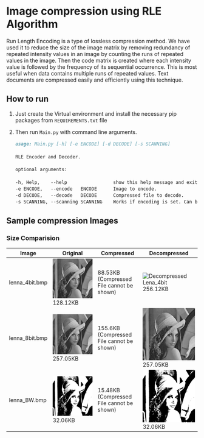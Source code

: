 # Image compression using RLE Algorithm

Run Length Encoding is a type of lossless compression method. We have used it to reduce the size of the image matrix by removing redundancy of repeated intensity values in an image by counting the runs of repeated values in the image. Then the code matrix is created where each intensity value is followed by the frequency of its sequential occurrence. This is most useful when data contains multiple runs of repeated values. Text documents are compressed easily and efficiently using this technique.

## How to run

1) Just create the Virtual environment and install the necessary pip packages from `REQUIREMENTS.txt` file

2) Then run `Main.py` with command line arguments.

    ```md
    usage: Main.py [-h] [-e ENCODE] [-d DECODE] [-s SCANNING]

    RLE Encoder and Decoder.

    optional arguments:

    -h, Help,    --help                 show this help message and exit
    -e ENCODE,   --encode   ENCODE      Image to encode.
    -d DECODE,   --decode   DECODE      Compressed file to decode.
    -s SCANNING, --scanning SCANNING    Works if encoding is set. Can be R, RR, ZZ, C, CR.
    ```

## Sample compression Images

### Size Comparision

|Image         |Original|Compressed|Decompressed|
---------------|--------|----------|------------|
|lenna_4bit.bmp|![Original Lena_4bit](./images/lenna_4bit.bmp)128.12KB|88.53KB (Compressed File cannot be shown)   |![Decompressed Lena_4bit](./images/lenna_4bit-decomp.bmp)256.12KB    |
|lenna_8bit.bmp|![Original Lena_8bit](./images/lenna_8bit.bmp)257.05KB|155.6KB (Compressed File cannot be shown)   |![Decompressed Lena_8bit](./images/lenna_8bit-decomp.bmp)257.05KB    |
|lenna_BW.bmp  |![Original lenna_BW](./images/lenna_BW.bmp)32.06KB |15.48KB (Compressed File cannot be shown)   |![Decompressed lenna_BW](./images/lenna_BW-decomp.bmp)32.06KB     |

